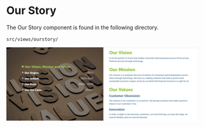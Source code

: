 # Our Story

The Our Story component is found in the following directory.

	src/views/ourstory/

![Our Story](images/our-story.png)